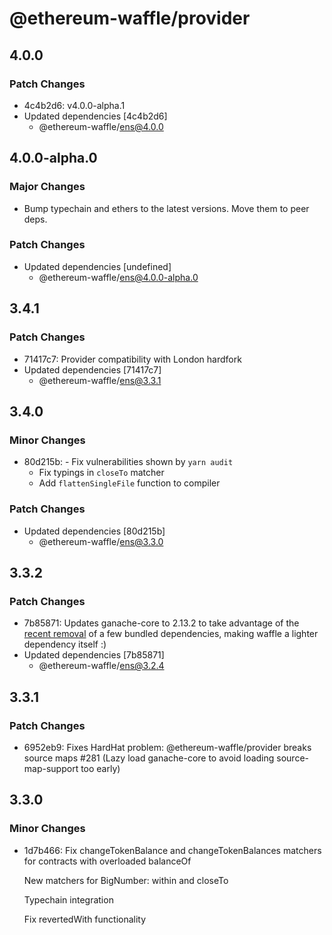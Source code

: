 # @ethereum-waffle/provider

## 4.0.0

### Patch Changes

- 4c4b2d6: v4.0.0-alpha.1
- Updated dependencies [4c4b2d6]
  - @ethereum-waffle/ens@4.0.0

## 4.0.0-alpha.0

### Major Changes

- Bump typechain and ethers to the latest versions. Move them to peer deps.

### Patch Changes

- Updated dependencies [undefined]
  - @ethereum-waffle/ens@4.0.0-alpha.0

## 3.4.1

### Patch Changes

- 71417c7: Provider compatibility with London hardfork
- Updated dependencies [71417c7]
  - @ethereum-waffle/ens@3.3.1

## 3.4.0

### Minor Changes

- 80d215b: - Fix vulnerabilities shown by `yarn audit`
  - Fix typings in `closeTo` matcher
  - Add `flattenSingleFile` function to compiler

### Patch Changes

- Updated dependencies [80d215b]
  - @ethereum-waffle/ens@3.3.0

## 3.3.2

### Patch Changes

- 7b85871: Updates ganache-core to 2.13.2 to take advantage of the [recent removal](https://github.com/trufflesuite/ganache-core/commit/a74efcec6b868e5778609dd95d26e5cd1f32e43a#diff-7ae45ad102eab3b6d7e7896acd08c427a9b25b346470d7bc6507b6481575d519) of a few bundled dependencies, making waffle a lighter dependency itself :)
- Updated dependencies [7b85871]
  - @ethereum-waffle/ens@3.2.4

## 3.3.1

### Patch Changes

- 6952eb9: Fixes HardHat problem: @ethereum-waffle/provider breaks source maps #281 (Lazy load ganache-core to avoid loading source-map-support too early)

## 3.3.0

### Minor Changes

- 1d7b466: Fix changeTokenBalance and changeTokenBalances matchers for contracts with overloaded balanceOf

  New matchers for BigNumber: within and closeTo

  Typechain integration

  Fix revertedWith functionality
